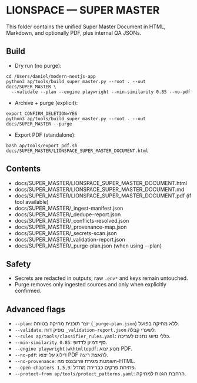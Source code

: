 # LIONSPACE — SUPER MASTER

This folder contains the unified Super Master Document in HTML, Markdown, and optionally PDF, plus internal QA JSONs.

## Build

- Dry run (no purge):

```
cd /Users/daniel/modern-nextjs-app
python3 ap/tools/build_super_master.py --root . --out docs/SUPER_MASTER \
  --validate --plan --engine playwright --min-similarity 0.85 --no-pdf
```

- Archive + purge (explicit):

```
export CONFIRM_DELETION=YES
python3 ap/tools/build_super_master.py --root . --out docs/SUPER_MASTER --purge
```

- Export PDF (standalone):

```
bash ap/tools/export_pdf.sh docs/SUPER_MASTER/LIONSPACE_SUPER_MASTER_DOCUMENT.html
```

## Contents

- docs/SUPER_MASTER/LIONSPACE_SUPER_MASTER_DOCUMENT.html
- docs/SUPER_MASTER/LIONSPACE_SUPER_MASTER_DOCUMENT.md
- docs/SUPER_MASTER/LIONSPACE_SUPER_MASTER_DOCUMENT.pdf (if tool available)
- docs/SUPER_MASTER/_ingest-manifest.json
- docs/SUPER_MASTER/_dedupe-report.json
- docs/SUPER_MASTER/_conflicts-resolved.json
- docs/SUPER_MASTER/_provenance-map.json
- docs/SUPER_MASTER/_secrets-scan.json
 - docs/SUPER_MASTER/_validation-report.json
 - docs/SUPER_MASTER/_purge-plan.json (when using --plan)

## Safety

- Secrets are redacted in outputs; raw `.env*` and keys remain untouched.
- Purge removes only ingested sources and only when explicitly confirmed.

## Advanced flags

- `--plan`: יוצר תוכנית מחיקה בטוחה (`_purge-plan.json`) ללא מחיקה בפועל.
- `--validate`: מפיק דוח `_validation-report.json` לשערי קבלה.
- `--rules ap/tools/classifier_rules.yaml`: כללי סיווג נתנים לעריכה.
- `--min-similarity 0.85`: סף דמיון לדדופ.
- `--engine playwright|wkhtmltopdf`: מנוע יצוא PDF.
- `--no-pdf`: דילוג על יצוא PDF להאצת ריצה.
- `--no-provenance`: השמטת מגירת פרובננס מה-HTML.
- `--open-chapters 1,5,9`: פתיחת פרקים כברירת מחדל.
- `--protect-from ap/tools/protect_patterns.yaml`: הרחבת הגנות למחיקה.
